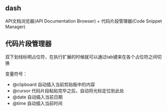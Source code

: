 ## dash

API文档浏览器(API Documentation Browser) + 代码片段管理器(Code Snippet Manager)

## 代码片段管理器

双下划线标明占位符，在执行扩展的时候就可以通过tab键来在各个占位符之间切换

变量符号：
* @clipboard 自动插入当前剪贴板中的内容
* @cursor 代码片段粘贴完毕之后，自动将光标定位到此处
* @date 自动插入当前日期
* @time 自动插入当前时间
